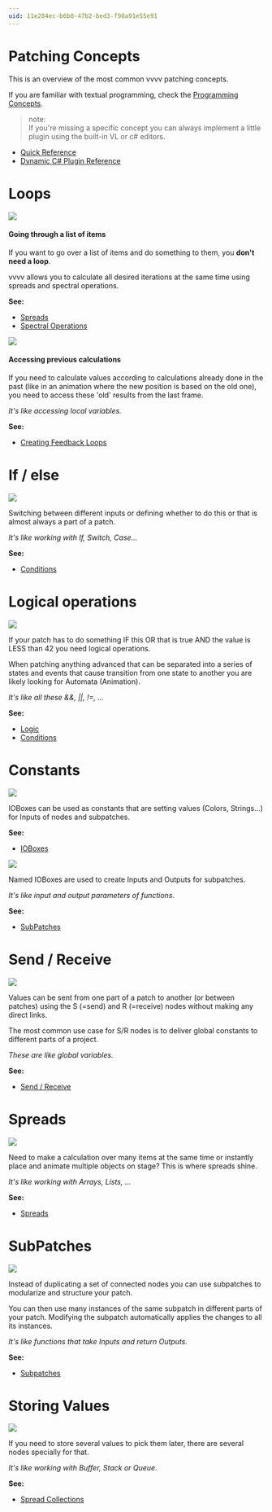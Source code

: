 ```yaml
---
uid: 11e284ec-b6b0-47b2-bed3-f90a91e55e91
---
```


# Patching Concepts

This is an overview of the most common vvvv patching concepts.  

If you are familiar with textual programming, check the [Programming Concepts](xref:87d944e5-aeae-451e-839d-58932488ed6e).  



>note:  
If you're missing a specific concept you can always implement a little plugin using the built-in VL or c# editors.  

* [Quick Reference](xref:2879ae37-9e84-42ee-8e2e-8444d274bb6b)  
* [Dynamic C# Plugin Reference](xref:9fb98fc4-377b-49be-87ee-2c4741183b7c)  
  



# Loops

![](~/img/PatchingConcepts-Spreading.png "")  

#### Going through a list of items

If you want to go over a list of items and do something to them, you **don't need a loop**.   

vvvv allows you to calculate all desired iterations at the same time using spreads and spectral operations.  

**See:**  
* [Spreads](xref:00327d1e-65ba-4424-997d-615d9a469503)   
* [Spectral Operations](xref:81251c9c-350f-462d-9d61-6d81a6896ad9)  



![](~/img/FeedbackLoops_Understanding2.png "")  

#### Accessing previous calculations

If you need to calculate values according to calculations already done in the past (like in an animation where the new position is based on the old one), you need to access these 'old' results from the last frame.  

*It's like accessing local variables.*  

**See:**  
* [Creating Feedback Loops](xref:4a3a1653-5c09-4102-a148-8f014f3d9a2e)  



# If / else

![](~/img/Conditions-SwitchSimple.png "")   



Switching between different inputs or defining whether to do this or that is almost always a part of a patch.  

*It's like working with If, Switch, Case...*  

**See:**   
* [Conditions](xref:69bdb72a-3e21-4b27-a4a6-c15e7c0ec56e)  


# Logical operations

![](~/img/Conditions-Booleans.png "")   



If your patch has to do something IF this OR that is true AND the value is LESS than 42 you need logical operations.  

When patching anything advanced that can be separated into a series of states and events that cause transition from one state to another you are likely looking for <span class="node">Automata (Animation)</span>.  

*It's like all these &&, ||, !=, ...*  

**See:**   
* [Logic](xref:12c13306-f4f1-49f6-84b0-f7808f4214e6)  
* [Conditions](xref:69bdb72a-3e21-4b27-a4a6-c15e7c0ec56e)  



# Constants

![](~/img/patching-constants.png "")   




IOBoxes can be used as constants that are setting values (Colors, Strings...) for Inputs of nodes and subpatches.  

**See:**  
* [IOBoxes](xref:86693dba-d049-4027-874d-d53f0437ad66)  




![](~/img/patching-parameters.png "")  


Named IOBoxes are used to create Inputs and Outputs for subpatches.  

*It's like input and output parameters of functions.*  

**See:**  
* [SubPatches](xref:b66f153a-f7c3-4867-a8c9-bce69861d759)  


# Send / Receive

![](~/img/patching-send-receive2.png "")  


Values can be sent from one part of a patch to another (or between patches) using the S (=send) and R (=receive) nodes without making any direct links.  

The most common use case for S/R nodes is to deliver global constants to different parts of a project.   

*These are like global variables.*  

**See:**  
* [Send / Receive](xref:32b954be-83f1-4b75-951f-f64e7fdd7c1b)  


# Spreads

![](~/img/PatchingConcepts-Spreads2.png "")   


Need to make a calculation over many items at the same time or instantly place and animate multiple objects on stage? This is where spreads shine.  

*It's like working with Arrays, Lists, ...*  

**See:**  
* [Spreads](xref:00327d1e-65ba-4424-997d-615d9a469503)  




# SubPatches

![](~/img/BasicPatching_GroupingNodes3_0.png "")   


Instead of duplicating a set of connected nodes you can use subpatches to modularize and structure your patch.  

You can then use many instances of the same subpatch in different parts of your patch. Modifying the subpatch automatically applies the changes to all its instances.   

*It's like functions that take Inputs and return Outputs.*  

**See:**  
* [Subpatches](xref:b66f153a-f7c3-4867-a8c9-bce69861d759)  



# Storing Values

![](~/img/patching-SpreadCollections.png "")   


If you need to store several values to pick them later, there are several nodes specially for that.  

*It's like working with Buffer, Stack or Queue.*  

**See:**  
* [Spread Collections](xref:bdc0b656-7f64-4cb5-a7bc-eac1c28a8357)  
